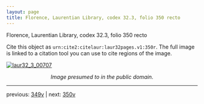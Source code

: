```yaml
---
layout: page
title: Florence, Laurentian Library, codex 32.3, folio 350 recto
---
```


Florence, Laurentian Library, codex 32.3, folio 350 recto

Cite this object as `urn:cite2:citelaur:laur32pages.v1:350r`.  The full image is linked to a citation tool you can use to cite regions of the image.

[![laur32_3_00707](http://www.homermultitext.org/iipsrv?IIIF=/project/homer/pyramidal/deepzoom/citelaur/laur32imgs/v1/laur32_3_00707.tif/full/800,/0/default.jpg)](http://www.homermultitext.org/ict2/?urn=urn:cite2:citelaur:laur32imgs.v1:laur32_3_00707) 

<p style="text-align: center; font-style: italic;">Image presumed to in the public domain.</p>

---

previous: [349v](../349v/) | next: [350v](../350v/)